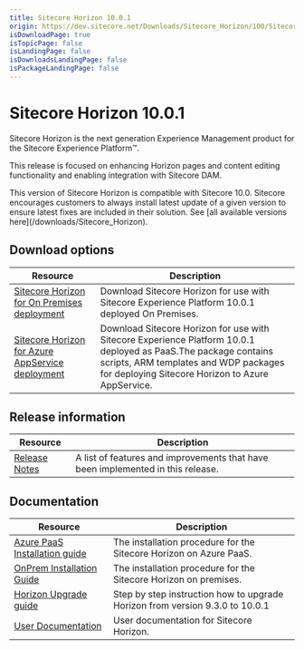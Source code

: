 ```yaml
---
title: Sitecore Horizon 10.0.1
origin: https://dev.sitecore.net/Downloads/Sitecore_Horizon/100/Sitecore_Horizon_1001
isDownloadPage: true
isTopicPage: false
isLandingPage: false
isDownloadsLandingPage: false
isPackageLandingPage: false
---
```


# Sitecore Horizon 10.0.1

Sitecore Horizon is the next generation Experience Management product for the Sitecore Experience Platform™.

This release is focused on enhancing Horizon pages and content editing functionality and enabling integration with Sitecore DAM.

  <Alert variant='warning' mb={4}>
    <AlertIcon />
    This version of Sitecore Horizon is compatible with Sitecore 10.0.
  </Alert>
  
  <Alert variant='warning' mb={4}>
    <AlertIcon />
    Sitecore encourages customers to always install latest update of a given version to ensure latest fixes are included in their solution. See [all available versions here](/downloads/Sitecore_Horizon).
  </Alert>
  

## Download options

 | Resource | Description |
 | --- | --- |
 | [Sitecore Horizon for On Premises deployment](https://scdp.blob.core.windows.net/downloads/Sitecore%20Horizon/100/Sitecore%20Horizon%201001/Secure/Sitecore%20Horizon%2010.0.1.zip) | Download Sitecore Horizon for use with Sitecore Experience Platform 10.0.1 deployed On Premises. |
 | [Sitecore Horizon for Azure AppService deployment](https://scdp.blob.core.windows.net/downloads/Sitecore%20Horizon/100/Sitecore%20Horizon%201001/Secure/Sitecore%20Horizon%20for%20Azure%2010.0.1.zip) | Download Sitecore Horizon for use with Sitecore Experience Platform 10.0.1 deployed as PaaS.The package contains scripts, ARM templates and WDP packages for deploying Sitecore Horizon to Azure AppService. |

## Release information

 | Resource | Description |
 | --- | --- |
 | [Release Notes](/downloads/Sitecore_Horizon/100/Sitecore_Horizon_1001/Release_Notes) | A list of features and improvements that have been implemented in this release. |

## Documentation

 | Resource | Description |
 | --- | --- |
 | [Azure PaaS Installation guide](https://scdp.blob.core.windows.net/downloads/Sitecore%20Horizon/100/Sitecore%20Horizon%201001/Secure/Azure%20Deployment%20Guide%20-%20Horizon%2010_0_1.pdf) | The installation procedure for the Sitecore Horizon on Azure PaaS. |
 | [OnPrem Installation Guide](https://scdp.blob.core.windows.net/downloads/Sitecore%20Horizon/100/Sitecore%20Horizon%201001/Secure/On-premise%20Installation%20Guide%20-%20Horizon%2010_0_1.pdf) | The installation procedure for the Sitecore Horizon on premises. |
 | [Horizon Upgrade guide](https://scdp.blob.core.windows.net/downloads/Sitecore%20Horizon/100/Sitecore%20Horizon%201001/Secure/Horizon%20Upgrade%20guide%2010.0.1.pdf) | Step by step instruction how to upgrade Horizon from version 9.3.0 to 10.0.1 |
 | [User Documentation](https://doc.sitecore.com/users/100/sitecore-experience-platform/en/horizon.html) | User documentation for Sitecore Horizon. |